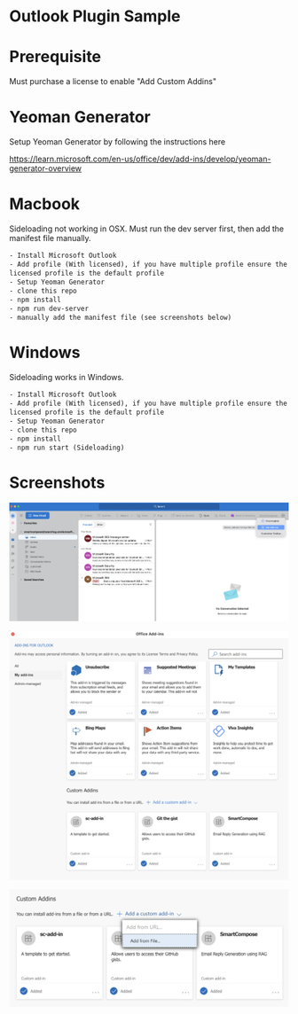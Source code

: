 # Outlook Plugin Sample

# Prerequisite

Must purchase a license to enable "Add Custom Addins"

# Yeoman Generator

Setup Yeoman Generator by following the instructions here

https://learn.microsoft.com/en-us/office/dev/add-ins/develop/yeoman-generator-overview

# Macbook

Sideloading not working in OSX. Must run the dev server first, then add the manifest file manually.

```
- Install Microsoft Outlook
- Add profile (With licensed), if you have multiple profile ensure the licensed profile is the default profile
- Setup Yeoman Generator
- clone this repo
- npm install
- npm run dev-server
- manually add the manifest file (see screenshots below)
```

# Windows

Sideloading works in Windows.

```
- Install Microsoft Outlook
- Add profile (With licensed), if you have multiple profile ensure the licensed profile is the default profile
- Setup Yeoman Generator
- clone this repo
- npm install
- npm run start (Sideloading)
```

# Screenshots

![outlook home](https://github.com/wafendy/outlook-plugin/raw/main/screenshots/home.png)

![outlook home](https://github.com/wafendy/outlook-plugin/raw/main/screenshots/office-add-ins.png)

![outlook home](https://github.com/wafendy/outlook-plugin/raw/main/screenshots/add-custom.png)
